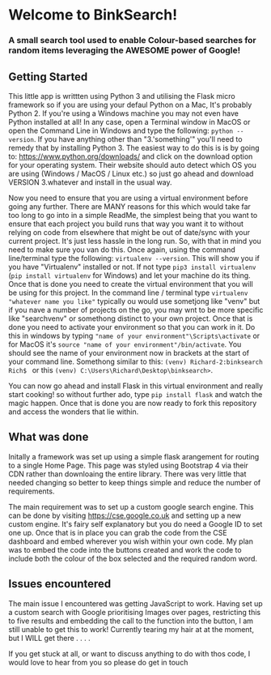 # Welcome to BinkSearch!

### A small search tool used to enable Colour-based searches for random items leveraging the AWESOME power of Google!

## Getting Started

This little app is writtten using Python 3 and utilising the Flask micro framework so if you are using your defaul Python on a Mac, It's probably Python 2. If you're using a Windows machine you may not even have Python installed at all! In any case, open a Terminal window in MacOS or open the Command Line in Windows and type the following: `python --version`. If you have anything other than "3.'something'" you'll need to remedy that by installing Python 3. The easiest way to do this is is by going to: https://www.python.org/downloads/ and click on the download option for your operating system. Their website should auto detect which OS you are using (Windows / MacOS / Linux etc.) so just go ahead and download VERSION 3.whatever and install in the usual way.

Now you need to ensure that you are using a virtual environment before going any further. There are MANY reasons for this which would take far too long to go into in a simple ReadMe, the simplest being that you want to ensure that each project you build runs that way you want it to without relying on code from elsewhere that might be out of date/sync with your current project. It's just less hassle in the long run. So, with that in mind you need to make sure you van do this. Once again, using the command line/terminal type the following: `virtualenv --version`. This will show you if you have "Virtualenv" installed or not. If not type `pip3 install virtualenv` (`pip install virtualenv` for Windows) and let your machine do its thing. Once that is done you need to create the virtual environment that you will be using for this project. In the command line / terminal type `virtualenv "whatever name you like"` typically ou would use sometjong like "venv" but if you nave a number of projects on the go, you may wnt to be more specific like "searchvenv" or somethong distinct to your own project. Once that is done you need to activate your environment so that you can work in it. Do this in windows by typing `"name of your environment"\Scripts\activate` or for MacOS it's `source "name of your environment"/bin/activate`. You should see the name of your environment now in brackets at the start of your command line. Somethong similar to this: `(venv) Richard-2:binksearch Rich$ ` or this `(venv) C:\Users\Richard\Desktop\binksearch>`. 

You can now go ahead and install Flask in this virtual environment and really start cooking! so without further ado, type `pip install flask` and watch the magic happen. Once that is done you are now ready to fork this repository and access the wonders that lie within.

## What was done

Initally a framework was set up using a simple flask arangement for routing to a single Home Page. This page was styled using Bootstrap 4 via their CDN rather than downloaing the entire library. There was very little that needed changing so better to keep things simple and reduce the number of requirements.

The main requirement was to set up a custom google search engine. This can be done by visiting https://cse.google.co.uk and setting up a new custom engine. It's fairy self explanatory but you do need a Google ID to set one up. Once that is in place you can grab the code from the CSE dashboard and embed wherever you wish within your own code. My plan was to embed the code into the buttons created and work the code to include both the colour of the box selected and the required random word. 

## Issues encountered

The main issue I encountered was getting JavaScript to work. Having set up a custom search with Google prioritising Images over pages, restricting this to five results and embedding the call to the function into the button, I am still unable to get this to work! Currently tearing my hair at at the moment, but I WILL get there . . . . 

If you get stuck at all, or want to discuss anything to do with thos code, I would love to hear from you so please do get in touch 